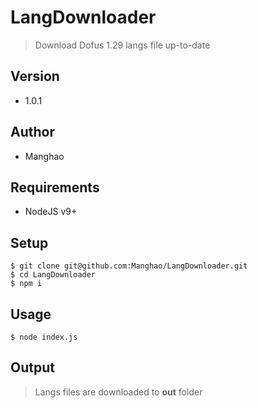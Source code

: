 # LangDownloader

> Download Dofus 1.29 langs file up-to-date

## Version
+ 1.0.1

## Author
+ Manghao

## Requirements
+ NodeJS v9+

## Setup
```shell
$ git clone git@github.com:Manghao/LangDownloader.git
$ cd LangDownloader
$ npm i
```

## Usage
```shell
$ node index.js
```

## Output
> Langs files are downloaded to **out** folder
